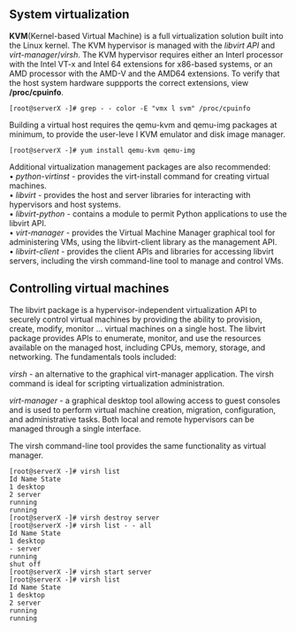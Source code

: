 ## System virtualization
**KVM**(Kernel-based Virtual Machine) is a full virtualization solution built into the Linux kernel. The KVM hypervisor is managed with the *libvirt API* and *virt-manager*/*virsh*. The KVM hypervisor requires either an Interl processor with the Intel VT-x and Intel 64 extensions for x86-based systems, or an AMD processor with the AMD-V and the AMD64 extensions. To verify that the host system hardware suppports the correct extensions, view **/proc/cpuinfo**.
```{r, engine='bash', count_lines}
[root@serverX -]# grep - - color -E "vmx l svm" /proc/cpuinfo
```
Building a virtual host requires the qemu-kvm and qemu-img packages at minimum, to provide the user-leve l KVM emulator and disk image manager.
```{r, engine='bash', count_lines}
[root@serverX -]# yum install qemu-kvm qemu-img
```
Additional virtualization management packages are also recommended:<br />
• *python-virtinst* - provides the virt-install command for creating virtual machines.<br />
• *libvirt* - provides the host and server libraries for interacting with hypervisors and host systems.<br />
• *libvirt-python* - contains a module to permit Python applications to use the libvirt API.<br />
• *virt-manager* - provides the Virtual Machine Manager graphical tool for administering VMs, using the libvirt-client library as the management API.<br />
• *libvirt-client* - provides the client APls and libraries for accessing libvirt servers, including the virsh command-line tool to manage and control VMs.

## Controlling virtual machines
The libvirt package is a hypervisor-independent virtualization API to securely control virtual machines by providing the ability to provision, create, modify, monitor ... virtual machines on a single host. The libvirt package provides APls to enumerate, monitor,
and use the resources available on the managed host, including CPUs, memory, storage, and networking. The fundamentals tools included: <br />

*virsh* - an alternative to the graphical virt-manager application. The virsh command is ideal for scripting virtualization administration. <br />

*virt-manager* - a graphical desktop tool allowing access to guest consoles and is used to perform virtual machine creation, migration, configuration, and administrative tasks. Both local and remote hypervisors can be managed through a single interface.

The virsh command-line tool provides the same functionality as virtual manager.
```{r, engine='bash', count_lines}
[root@serverX -]# virsh list
Id Name State
1 desktop
2 server
running
running
[root@serverX -]# virsh destroy server
[root@serverX -]# virsh list - - all
Id Name State
1 desktop
- server
running
shut off
[root@serverX -]# virsh start server
[root@serverX -]# virsh list
Id Name State
1 desktop
2 server
running
running 
```
